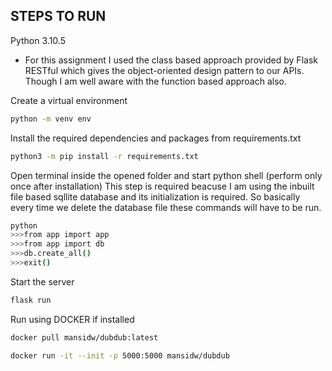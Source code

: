 ## STEPS TO RUN
Python 3.10.5

* For this assignment I used the class based approach provided by Flask RESTful which gives the object-oriented design pattern to our APIs. Though I am well aware with the function based approach also.

Create a virtual environment

```sh
python -m venv env
```
Install the required dependencies and packages from requirements.txt

```sh
python3 -m pip install -r requirements.txt
```

Open terminal inside the opened folder and start python shell (perform only once after installation)
This step is required beacuse I am using the inbuilt file based sqllite database and its initialization is required. So basically every time we delete the database file these commands will have to be run.
```sh
python
>>>from app import app
>>>from app import db
>>>db.create_all()
>>>exit()
```

Start the server
```sh
flask run
```

Run using DOCKER if installed

```sh
docker pull mansidw/dubdub:latest
```
```sh
docker run -it --init -p 5000:5000 mansidw/dubdub
```